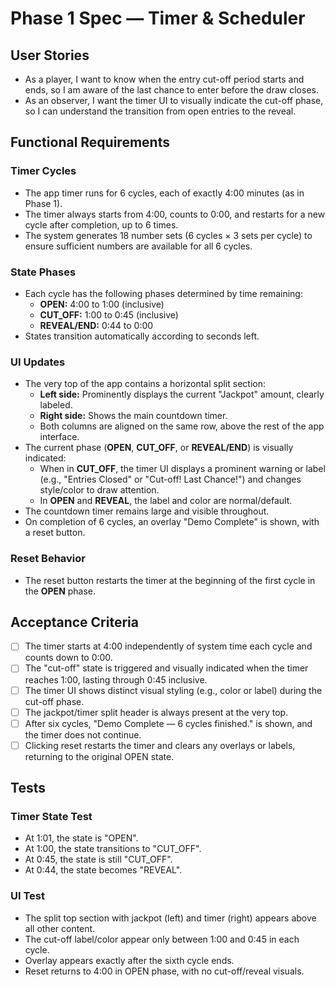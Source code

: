# Phase 1 Spec — Timer & Scheduler

## User Stories

- As a player, I want to know when the entry cut-off period starts and ends, so I am aware of the last chance to enter before the draw closes.
- As an observer, I want the timer UI to visually indicate the cut-off phase, so I can understand the transition from open entries to the reveal.

## Functional Requirements

### Timer Cycles

- The app timer runs for 6 cycles, each of exactly 4:00 minutes (as in Phase 1).
- The timer always starts from 4:00, counts to 0:00, and restarts for a new cycle after completion, up to 6 times.
- The system generates 18 number sets (6 cycles × 3 sets per cycle) to ensure sufficient numbers are available for all 6 cycles.

### State Phases

- Each cycle has the following phases determined by time remaining:
  - **OPEN:** 4:00 to 1:00 (inclusive)
  - **CUT_OFF:** 1:00 to 0:45 (inclusive)
  - **REVEAL/END:** 0:44 to 0:00
- States transition automatically according to seconds left.

### UI Updates

- The very top of the app contains a horizontal split section:
  - **Left side:** Prominently displays the current "Jackpot" amount, clearly labeled.
  - **Right side:** Shows the main countdown timer.
  - Both columns are aligned on the same row, above the rest of the app interface.
- The current phase (**OPEN**, **CUT_OFF**, or **REVEAL/END**) is visually indicated:
  - When in **CUT_OFF**, the timer UI displays a prominent warning or label (e.g., "Entries Closed" or "Cut-off! Last Chance!") and changes style/color to draw attention.
  - In **OPEN** and **REVEAL**, the label and color are normal/default.
- The countdown timer remains large and visible throughout.
- On completion of 6 cycles, an overlay "Demo Complete" is shown, with a reset button.

### Reset Behavior

- The reset button restarts the timer at the beginning of the first cycle in the **OPEN** phase.

## Acceptance Criteria

- [ ] The timer starts at 4:00 independently of system time each cycle and counts down to 0:00.
- [ ] The "cut-off" state is triggered and visually indicated when the timer reaches 1:00, lasting through 0:45 inclusive.
- [ ] The timer UI shows distinct visual styling (e.g., color or label) during the cut-off phase.
- [ ] The jackpot/timer split header is always present at the very top.
- [ ] After six cycles, "Demo Complete — 6 cycles finished." is shown, and the timer does not continue.
- [ ] Clicking reset restarts the timer and clears any overlays or labels, returning to the original OPEN state.

## Tests

### Timer State Test

- At 1:01, the state is "OPEN".
- At 1:00, the state transitions to "CUT_OFF".
- At 0:45, the state is still "CUT_OFF".
- At 0:44, the state becomes "REVEAL".

### UI Test

- The split top section with jackpot (left) and timer (right) appears above all other content.
- The cut-off label/color appear only between 1:00 and 0:45 in each cycle.
- Overlay appears exactly after the sixth cycle ends.
- Reset returns to 4:00 in OPEN phase, with no cut-off/reveal visuals.